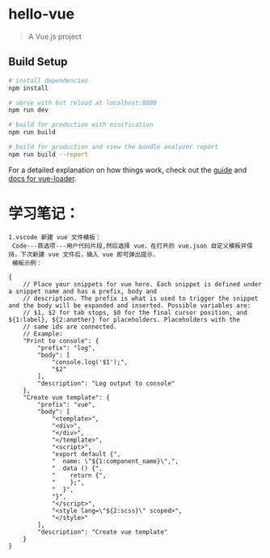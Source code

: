# hello-vue

> A Vue.js project

## Build Setup

```bash
# install dependencies
npm install

# serve with hot reload at localhost:8080
npm run dev

# build for production with minification
npm run build

# build for production and view the bundle analyzer report
npm run build --report
```

For a detailed explanation on how things work, check out the [guide](http://vuejs-templates.github.io/webpack/) and [docs for vue-loader](http://vuejs.github.io/vue-loader).

# 学习笔记：

    1.vscode 新建 vue 文件模板：
     Code---首选项---用户代码片段,然后选择 vue，在打开的 vue.json 自定义模板并保持，下次新建 vue 文件后，输入 vue 即可弹出提示.
     模板示例：

```
{
	// Place your snippets for vue here. Each snippet is defined under a snippet name and has a prefix, body and
	// description. The prefix is what is used to trigger the snippet and the body will be expanded and inserted. Possible variables are:
	// $1, $2 for tab stops, $0 for the final cursor position, and ${1:label}, ${2:another} for placeholders. Placeholders with the
	// same ids are connected.
	// Example:
	"Print to console": {
		"prefix": "log",
		"body": [
			"console.log('$1');",
			"$2"
		],
		"description": "Log output to console"
	},
	"Create vue template": {
		"prefix": "vue",
		"body": [
			"<template>",
			"<div>",
			"</div>",
			"</template>",
			"<script>",
			"export default {",
			"  name: \"${1:component_name}\",",
			"  data () {",
			"    return {",
			"    };",
			"  }",
			"}",
			"</script>",
			"<style lang=\"${2:scss}\" scoped>",
			"</style>"
		],
		"description": "Create vue template"
	}
}
```

